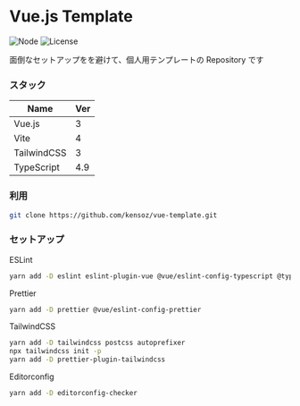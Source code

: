 # Vue.js Template

![Node](https://img.shields.io/badge/Node.js-v18.7.0-fb7185.svg?logo=&style=flat-square) ![License](https://img.shields.io/badge/License-MIT-0284C7.svg?logo=&style=flat-square)

面倒なセットアップをを避けて、個人用テンプレートの Repository です

### スタック

| Name        | Ver |
| ----------- | --- |
| Vue.js      | 3   |
| Vite        | 4   |
| TailwindCSS | 3   |
| TypeScript  | 4.9 |

### 利用

```bash
git clone https://github.com/kensoz/vue-template.git
```

### セットアップ

ESLint

```sh
yarn add -D eslint eslint-plugin-vue @vue/eslint-config-typescript @typescript-eslint/eslint-plugin @typescript-eslint/parser eslint-plugin-html
```

Prettier

```sh
yarn add -D prettier @vue/eslint-config-prettier
```

TailwindCSS

```sh
yarn add -D tailwindcss postcss autoprefixer
npx tailwindcss init -p
yarn add -D prettier-plugin-tailwindcss
```

Editorconfig

```sh
yarn add -D editorconfig-checker
```

